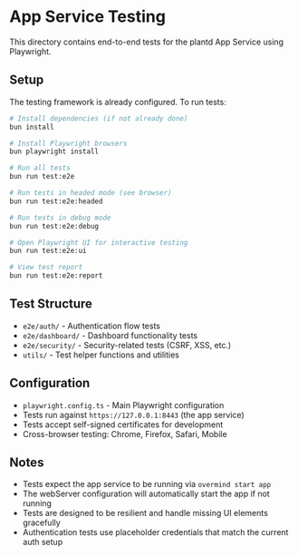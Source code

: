 # App Service Testing

This directory contains end-to-end tests for the plantd App Service using Playwright.

## Setup

The testing framework is already configured. To run tests:

```bash
# Install dependencies (if not already done)
bun install

# Install Playwright browsers
bun playwright install

# Run all tests
bun run test:e2e

# Run tests in headed mode (see browser)
bun run test:e2e:headed

# Run tests in debug mode
bun run test:e2e:debug

# Open Playwright UI for interactive testing
bun run test:e2e:ui

# View test report
bun run test:e2e:report
```

## Test Structure

- `e2e/auth/` - Authentication flow tests
- `e2e/dashboard/` - Dashboard functionality tests  
- `e2e/security/` - Security-related tests (CSRF, XSS, etc.)
- `utils/` - Test helper functions and utilities

## Configuration

- `playwright.config.ts` - Main Playwright configuration
- Tests run against `https://127.0.0.1:8443` (the app service)
- Tests accept self-signed certificates for development
- Cross-browser testing: Chrome, Firefox, Safari, Mobile

## Notes

- Tests expect the app service to be running via `overmind start app`
- The webServer configuration will automatically start the app if not running
- Tests are designed to be resilient and handle missing UI elements gracefully
- Authentication tests use placeholder credentials that match the current auth setup 
